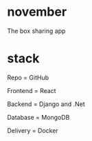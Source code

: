 # november
The box sharing app

# stack 
Repo = GitHub

Frontend = React 

Backend = Django and .Net

Database = MongoDB

Delivery = Docker
